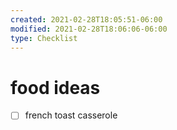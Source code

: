 ```yaml
---
created: 2021-02-28T18:05:51-06:00
modified: 2021-02-28T18:06:06-06:00
type: Checklist
---
```


# food ideas

- [ ] french toast casserole